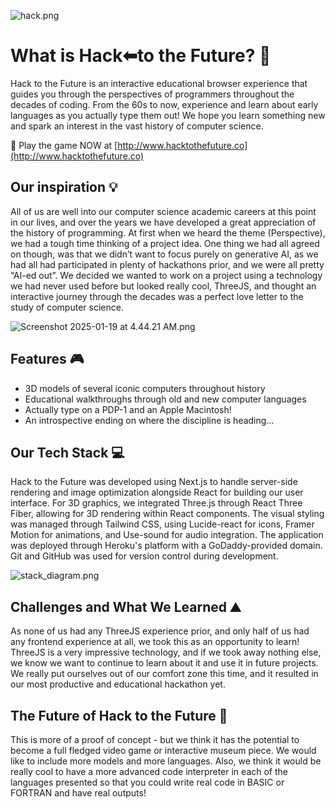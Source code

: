 ![hack.png](https://cdn.dorahacks.io/static/files/1947e18a681a595119a8b5a42ac90f9b.png)

# What is **Hack⬅︎to the Future**? 🔁
Hack to the Future is an interactive educational browser experience that guides you through the perspectives of programmers throughout the decades of coding. From the 60s to now, experience and learn about early languages as you actually type them out! We hope you learn something new and spark an interest in the vast history of computer science.

👾 Play the game NOW at [http://www.hacktothefuture.co](http://www.hacktothefuture.co)

## Our inspiration 💡
All of us are well into our computer science academic careers at this point in our lives, and over the years we have developed a great appreciation of the history of programming. At first when we heard the theme (Perspective), we had a tough time thinking of a project idea. One thing we had all agreed on though, was that we didn’t want to focus purely on generative AI, as we had all had participated in plenty of hackathons prior, and we were all pretty “AI-ed out”. We decided we wanted to work on a project using a technology we had never used before but looked really cool, ThreeJS, and thought an interactive journey through the decades was a perfect love letter to the study of computer science.

![Screenshot 2025-01-19 at 4.44.21 AM.png](https://cdn.dorahacks.io/static/files/1947df383968c15ba94739f4dd4b01e4.png)

## Features 🎮
- 3D models of several iconic computers throughout history
- Educational walkthroughs through old and new computer languages
- Actually type on a PDP-1 and an Apple Macintosh!
- An introspective ending on where the discipline is heading…

## Our Tech Stack 💻
Hack to the Future was developed using Next.js to handle server-side rendering and image optimization alongside React for building our user interface. For 3D graphics, we integrated Three.js through React Three Fiber, allowing for 3D rendering within React components. The visual styling was managed through Tailwind CSS, using Lucide-react for icons, Framer Motion for animations, and Use-sound for audio integration. The application was deployed through Heroku's platform with a GoDaddy-provided domain. Git and GitHub was used for version control during development.

![stack_diagram.png](https://cdn.dorahacks.io/static/files/1947dffe3317c08fb03e4a64a148f621.png)

## Challenges and What We Learned ⛰️
As none of us had any ThreeJS experience prior, and only half of us had any frontend experience at all, we took this as an opportunity to learn! ThreeJS is a very impressive technology, and if we took away nothing else, we know we want to continue to learn about it and use it in future projects.
We really put ourselves out of our comfort zone this time, and it resulted in our most productive and educational hackathon yet.

## The Future of Hack to the Future 🔭
This is more of a proof of concept - but we think it has the potential to become a full fledged video game or interactive museum piece. We would like to include more models and more languages. Also, we think it would be really cool to have a more advanced code interpreter in each of the languages presented so that you could write real code in BASIC or FORTRAN and have real outputs!
